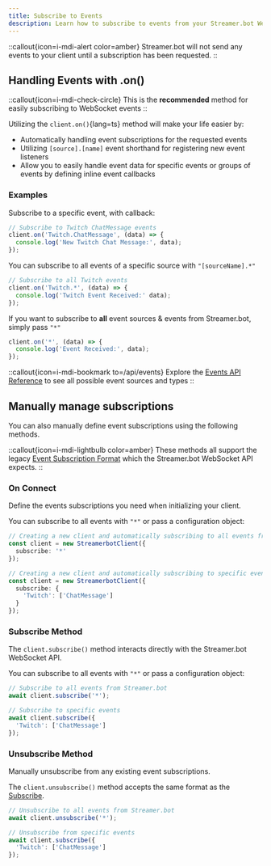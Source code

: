 ```yaml
---
title: Subscribe to Events
description: Learn how to subscribe to events from your Streamer.bot WebSocket Server
---
```


::callout{icon=i-mdi-alert color=amber}
Streamer.bot will not send any events to your client until a subscription has been requested.
::

## Handling Events with .on()

::callout{icon=i-mdi-check-circle}
This is the **recommended** method for easily subscribing to WebSocket events
::

Utilizing the `client.on()`{lang=ts} method will make your life easier by:
- Automatically handling event subscriptions for the requested events
- Utilizing `[source].[name]` event shorthand for registering new event listeners
- Allow you to easily handle event data for specific events or groups of events by defining inline event callbacks

### Examples
Subscribe to a specific event, with callback:
```ts
// Subscribe to Twitch ChatMessage events
client.on('Twitch.ChatMessage', (data) => {
  console.log('New Twitch Chat Message:', data);
});
```

You can subscribe to all events of a specific source with `"[sourceName].*"`
```ts
// Subscribe to all Twitch events
client.on('Twitch.*', (data) => {
  console.log('Twitch Event Received:' data);
});
```

If you want to subscribe to **all** event sources & events from Streamer.bot, simply pass `"*"`
```ts
client.on('*', (data) => {
  console.log('Event Received:', data);
});
```

::callout{icon=i-mdi-bookmark to=/api/events}
Explore the [Events API Reference](/api/events) to see all possible event sources and types
::

## Manually manage subscriptions
You can also manually define event subscriptions using the following methods.

::callout{icon=i-mdi-lightbulb color=amber}
These methods all support the legacy [Event Subscription Format](/api/events#event-subscription-type) which the Streamer.bot WebSocket API expects.
::

### On Connect

Define the events subscriptions you need when initializing your client.

You can subscribe to all events with `"*"` or pass a configuration object:

```ts
// Creating a new client and automatically subscribing to all events from Streamer.bot
const client = new StreamerbotClient({
  subscribe: '*'
});

// Creating a new client and automatically subscribing to specific events
const client = new StreamerbotClient({
  subscribe: {
    'Twitch': ['ChatMessage']
  }
});
```

### Subscribe Method

The `client.subscribe()` method interacts directly with the Streamer.bot WebSocket API.

You can subscribe to all events with `"*"` or pass a configuration object:

```ts
// Subscribe to all events from Streamer.bot
await client.subscribe('*');

// Subscribe to specific events
await client.subscribe({
  'Twitch': ['ChatMessage']
});
```

### Unsubscribe Method

Manually unsubscribe from any existing event subscriptions.

The `client.unsubscribe()` method accepts the same format as the [Subscribe](#subscribe-method).

```ts
// Unsubscribe to all events from Streamer.bot
await client.unsubscribe('*');

// Unsubscribe from specific events
await client.subscribe({
  'Twitch': ['ChatMessage']
});
```